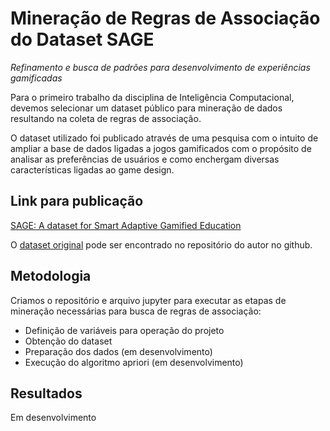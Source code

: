 # Mineração de Regras de Associação do Dataset SAGE
_Refinamento e busca de padrões para desenvolvimento de experiências gamificadas_

Para o primeiro trabalho da disciplina de Inteligência Computacional, devemos selecionar um dataset público para mineração de dados resultando na coleta de regras de associação.

O dataset utilizado foi publicado através de uma pesquisa com o intuito de ampliar a base de dados ligadas a jogos gamificados com o propósito de analisar as preferências de usuários e como enchergam diversas características ligadas ao game design.

## Link para publicação
[SAGE: A dataset for Smart Adaptive Gamified Education](https://sol.sbc.org.br/index.php/sbie/article/view/26738/26557)

O [dataset original](https://github.com/ArmandoToda/Paper_SBIE2023) pode ser encontrado no repositório do autor no github.

## Metodologia
Criamos o repositório e arquivo jupyter para executar as etapas de mineração necessárias para busca de regras de associação:
- Definição de variáveis para operação do projeto
- Obtenção do dataset
- Preparação dos dados (em desenvolvimento)
- Execução do algoritmo apriori (em desenvolvimento)

## Resultados
Em desenvolvimento
